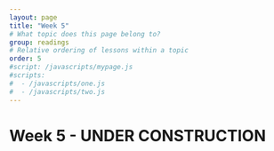 ```yaml
---
layout: page
title: "Week 5"
# What topic does this page belong to?
group: readings
# Relative ordering of lessons within a topic
order: 5
#script: /javascripts/mypage.js
#scripts:
#  - /javascripts/one.js
#  - /javascripts/two.js
---
```


# Week 5 - UNDER CONSTRUCTION